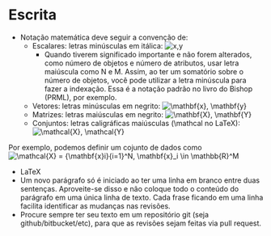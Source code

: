# Escrita

- Notação matemática deve seguir a convenção de:
  - Escalares: letras minúsculas em itálica: ![x,y](https://render.githubusercontent.com/render/math?math=x%2Cy)
    - Quando tiverem significado importante e não forem alterados, como número de objetos e número de atributos, usar letra maiúscula como N e M. Assim, ao ter um somatório sobre o número de objetos, você pode utilizar a letra minúscula para fazer a indexação. Essa é a notação padrão no livro do Bishop (PRML), por exemplo.
  - Vetores: letras minúsculas em negrito: ![\mathbf{x}, \mathbf{y}](https://render.githubusercontent.com/render/math?math=%5Cmathbf%7Bx%7D%2C%20%5Cmathbf%7By%7D)
  - Matrizes: letras maiúsculas em negrito: ![\mathbf{X}, \mathbf{Y}](https://render.githubusercontent.com/render/math?math=%5Cmathbf%7BX%7D%2C%20%5Cmathbf%7BY%7D)
  - Conjuntos: letras caligráficas maiúsculas (\mathcal no LaTeX): ![\mathcal{X}, \mathcal{Y}](https://render.githubusercontent.com/render/math?math=%5Cmathcal%7BX%7D%2C%20%5Cmathcal%7BY%7D)
  
 Por exemplo, podemos definir um cojunto de dados como ![\mathcal{X} = \{\mathbf{x}_i\}_{i=1}^N, \mathbf{x}_i \in \mathbb{R}^M](https://render.githubusercontent.com/render/math?math=%5Cmathcal%7BX%7D%20%3D%20%5C%7B%5Cmathbf%7Bx%7D_i%5C%7D_%7Bi%3D1%7D%5EN%2C%20%5Cmathbf%7Bx%7D_i%20%5Cin%20%5Cmathbb%7BR%7D%5EM)
 
 - LaTeX
  - Um novo parágrafo só é iniciado ao ter uma linha em branco entre duas sentenças. 
  Aproveite-se disso e não coloque todo o conteúdo do parágrafo em uma única linha de texto. 
  Cada frase ficando em uma linha facilita identificar as mudanças nas revisões.
  - Procure sempre ter seu texto em um repositório git (seja github/bitbucket/etc), para que as revisões sejam feitas via pull request.
